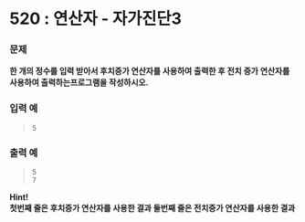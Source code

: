 # 520 : 연산자 - 자가진단3

### 문제
**한 개의 정수를 입력 받아서 후치증가 연산자를 사용하여 출력한 후 전치 증가 연산자를 사용하여 출력하는프로그램을 작성하시오.**

### 입력 예
>     5

### 출력 예
>     5
>     7

**Hint!**  
**첫번째 줄은 후치증가 연산자를 사용한 결과 둘번째 줄은 전치증가 연산자를 사용한 결과**
